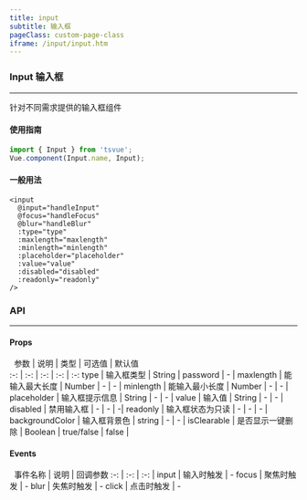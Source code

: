 ```yaml
---
title: input
subtitle: 输入框
pageClass: custom-page-class
iframe: /input/input.htm
---
```


### Input 输入框
---
针对不同需求提供的输入框组件

#### 使用指南
>
```js
import { Input } from 'tsvue';
Vue.component(Input.name, Input);
```
#### 一般用法 
>
```vue
<input
  @input="handleInput"
  @focus="handleFocus"
  @blur="handleBlur"
  :type="type"
  :maxlength="maxlength"
  :minlength="minlength"
  :placeholder="placeholder"
  :value="value"
  :disabled="disabled"
  :readonly="readonly"
/>
```
### API
---
#### Props
&nbsp;
参数 | 说明 |  类型 | 可选值 | 默认值  
:-: | :-: | :-: | :-: | :-:
type | 输入框类型 | String | password | - |
maxlength | 能输入最大长度 | Number | - | - |
minlength | 能输入最小长度 | Number | - | - |
placeholder | 输入框提示信息 | String | - | - | 
value | 输入值 | String | - | - | 
disabled | 禁用输入框 | - | - | -| 
readonly | 输入框状态为只读 | - | - | - | 
backgroundColor | 输入框背景色 | string | - | - | 
isClearable | 是否显示一键删除 | Boolean | true/false | false |

#### Events
&nbsp;
事件名称 | 说明 | 回调参数
:-: | :-: | :-: |
input | 输入时触发 | -
focus | 聚焦时触发 | -
blur  | 失焦时触发 | -
click | 点击时触发 | -